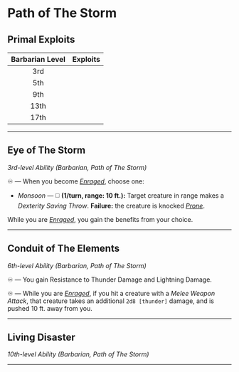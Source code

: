 # Path of The Storm

## Primal Exploits

| Barbarian Level | Exploits |
|:---------------:|:---------|
|       3rd       |          |
|       5th       |          |
|       9th       |          |
|      13th       |          |
|      17th       |          |

---

## Eye of The Storm
*3rd-level Ability (Barbarian, Path of The Storm)*  

♾️ — When you become *[Enraged]*, choose one:
* *Monsoon* — ◻️ **(1/turn, range: 10 ft.):** Target creature in range makes a *Dexterity Saving Throw*. **Failure:** the creature is knocked *[Prone]*.

While you are *[Enraged]*, you gain the benefits from your choice.

---

## Conduit of The Elements
*6th-level Ability (Barbarian, Path of The Storm)*  

♾️ —  You gain Resistance to Thunder Damage and Lightning Damage.

♾️ — While you are *[Enraged]*, if you hit a creature with a *Melee Weapon Attack*, that creature takes an additional `2d8 [thunder]` damage, and is pushed 10 ft. away from you.

---

## Living Disaster
*10th-level Ability (Barbarian, Path of The Storm)*  

---

[Enraged]: ../../../Rules/Conditions/Enraged.md
[Prone]: ../../../Rules/Conditions/Prone.md
